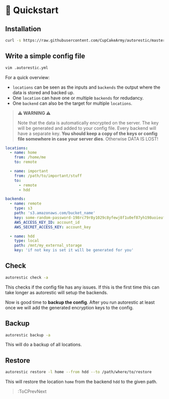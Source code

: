 # 🚀 Quickstart

## Installation

```bash
curl -s https://raw.githubusercontent.com/CupCakeArmy/autorestic/master/install.sh | bash
```

## Write a simple config file

```bash
vim .autorestic.yml
```

For a quick overview:

- `locations` can be seen as the inputs and `backends` the output where the data is stored and backed up.
- One `location` can have one or multiple `backends` for redudancy.
- One `backend` can also be the target for multiple `locations`.

> **⚠️ WARNING ⚠️**
>
> Note that the data is automatically encrypted on the server. The key will be generated and added to your config file. Every backend will have a separate key. **You should keep a copy of the keys or config file somewhere in case your server dies**. Otherwise DATA IS LOST!

```yaml | .autorestic.yml
locations:
  - name: home
    from: /home/me
    to: remote

  - name: important
    from: /path/to/important/stuff
    to:
      - remote
      - hdd

backends:
  - name: remote
    type: s3
    path: 's3.amazonaws.com/bucket_name'
    key: some-random-password-198rc79r8y1029c8yfewj8f1u0ef87yh198uoieufy
    AWS_ACCESS_KEY_ID: account_id
    AWS_SECRET_ACCESS_KEY: account_key

  - name: hdd
    type: local
    path: /mnt/my_external_storage
    key: 'if not key is set it will be generated for you'
```

## Check

```bash
autorestic check -a
```

This checks if the config file has any issues. If this is the first time this can take longer as autorestic will setup the backends.

Now is good time to **backup the config**. After you run autorestic at least once we will add the generated encryption keys to the config.

## Backup

```bash
autorestic backup -a
```

This will do a backup of all locations.

## Restore

```bash
autorestic restore -l home --from hdd --to /path/where/to/restore
```

This will restore the location `home` from the backend `hdd` to the given path.

> :ToCPrevNext
